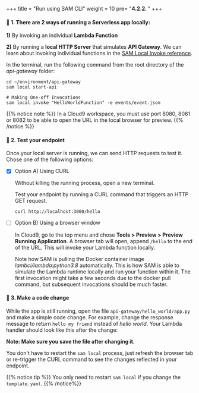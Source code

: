 +++
title = "Run using SAM CLI"
weight = 10
pre= "<b>4.2.2. </b>"
+++

#### 🎯 1. There are 2 ways of running a Serverless app locally: 

**1)** By invoking an individual **Lambda Function**

**2)** By running a **local HTTP Server** that simulates **API Gateway**. 
We can learn about invoking individual functions in the [SAM Local Invoke reference](https://docs.aws.amazon.com/en_pv/serverless-application-model/latest/developerguide/sam-cli-command-reference-sam-local-invoke.html).

In the terminal, run the following command from the root directory of the _api-gateway_ folder:

```
cd ~/environment/api-gateway
sam local start-api

# Making One-off Invocations
sam local invoke "HelloWorldFunction" -e events/event.json
```

<!--
{{% notice warning %}}   
Error: Template file not found at /home/ec2-user/environment/api-gateway/hello_world/template.yml.  
If you got this error is because you need to run the command from the same folder level where the SAM `template.yaml` is located. That is, the root directory of the api-gateway folder.
{{% /notice %}}
-->

{{% notice note %}}
In a Cloud9 workspace, you must use port 8080, 8081 or 8082 to be able to open the URL in the local browser for preview. 
{{% /notice %}}

#### 🎯 2. Test your endpoint

Once your local server is running, we can send HTTP requests to test it. Chose one of the following options:

* [x] Option A) Using CURL

    Without killing the running process, open a new terminal.

    Test your endpoint by running a CURL command that triggers an HTTP GET request.

    ```
    curl http://localhost:3000/hello
    ```

* [ ] Option B) Using a browser window

    In Cloud9, go to the top menu and chose **Tools > Preview > Preview Running Application**. A browser tab will open, append `/hello` to the end of the URL. This will invoke your Lambda function locally.

    Note how SAM is pulling the Docker container image _lambci/lambda:python3.8_ automatically. This is how SAM is able to simulate the Lambda runtime locally and run your function within it. The first invocation might take a few seconds due to the docker pull command, but subsequent invocations should be much faster.


#### 🎯 3. Make a code change

While the app is still running, open the file `api-gateway/hello_world/app.py` and make a simple code change. For example, change the response message to return `hello my friend` instead of _hello world_. Your Lambda handler should look like this after the change: 


**Note: Make sure you save the file after changing it.**

You don't have to restart the `sam local` process, just refresh the browser tab or re-trigger the CURL command to see the changes reflected in your endpoint.

{{% notice tip %}}
You only need to restart `sam local` if you change the `template.yaml`.
{{% /notice%}}
